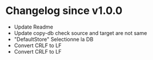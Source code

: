 # Changelog since v1.0.0
- Update Readme 
- Update copy-db check source and target are not same 
- "DefaultStore" Selectionne la DB 
- Convert CRLF to LF 
- Convert CRLF to LF 
